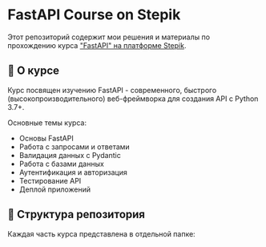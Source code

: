 # FastAPI Course on Stepik

Этот репозиторий содержит мои решения и материалы по прохождению курса ["FastAPI" на платформе Stepik](https://stepik.org/course/180000/promo).

## 📝 О курсе
Курс посвящен изучению FastAPI - современного, быстрого (высокопроизводительного) веб-фреймворка для создания API с Python 3.7+.

Основные темы курса:
- Основы FastAPI
- Работа с запросами и ответами
- Валидация данных с Pydantic
- Работа с базами данных
- Аутентификация и авторизация
- Тестирование API
- Деплой приложений

## 🚀 Структура репозитория
Каждая часть курса представлена в отдельной папке: